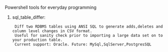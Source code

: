 Powershell tools for everyday programming

1. sql_table_differ: 

		Diff two RDBMS tables using ANSI SQL to generate adds,deletes and column level changes in CSV format. 
		Useful for sanity check prior to importing a large data set on to your production table. 
		Current support: Oracle. Future: MySql,SqlServer,PostgresSQL 